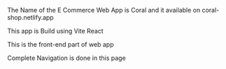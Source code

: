 The Name of the E Commerce Web App is Coral and it available on coral-shop.netlify.app

This app is Build using Vite React

This is the front-end part of web app 

Complete Navigation is done in this page 